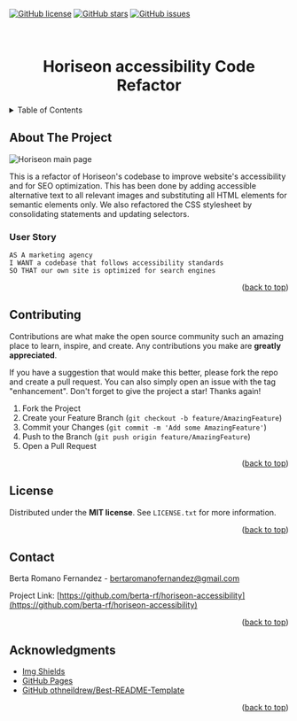 
<!-- Improved compatibility of back to top link: See: https://github.com/othneildrew/Best-README-Template/pull/73 -->
<a name="readme-top"></a>
<!--
*** Thanks for checking out the Best-README-Template. If you have a suggestion
*** that would make this better, please fork the repo and create a pull request
*** or simply open an issue with the tag "enhancement".
*** Don't forget to give the project a star!
*** Thanks again! Now go create something AMAZING! :D
-->



<!-- PROJECT SHIELDS -->
<!--
*** I'm using markdown "reference style" links for readability.
*** Reference links are enclosed in brackets [ ] instead of parentheses ( ).
*** See the bottom of this document for the declaration of the reference variables
*** for contributors-url, forks-url, etc. This is an optional, concise syntax you may use.
*** https://www.markdownguide.org/basic-syntax/#reference-style-links
-->
<a href="https://github.com/berta-rf/horiseon-accessibility/blob/main/LICENSE"><img alt="GitHub license" src="https://img.shields.io/github/license/berta-rf/horiseon-accessibility?style=for-the-badge"></a> <a href="https://github.com/berta-rf/horiseon-accessibility/stargazers"><img alt="GitHub stars" src="https://img.shields.io/github/stars/berta-rf/horiseon-accessibility?style=for-the-badge"></a> <a href="https://github.com/berta-rf/horiseon-accessibility/issues"><img alt="GitHub issues" src="https://img.shields.io/github/issues/berta-rf/horiseon-accessibility?style=for-the-badge"></a>



<!-- PROJECT LOGO -->
<br />
<div align="center">
  <a href="https://github.com/berta-rf/horiseon-accessibility"></a>

<h3 align="center"></h3>

# Horiseon accessibility Code Refactor

  <p align="center">
   
  </p>
</div>



<!-- TABLE OF CONTENTS -->
<details>
  <summary>Table of Contents</summary>
  <ol>
    <li><a href="#about-the-project">About The Project</a></li>
    <li><a href="#contributing">Contributing</a></li>
    <li><a href="#license">License</a></li>
    <li><a href="#contact">Contact</a></li>
    <li><a href="#acknowledgments">Acknowledgments</a></li>
  </ol>
</details>



<!-- ABOUT THE PROJECT -->
## About The Project

<img src="./assets/images/horiseon-page-screenshot.png" alt="Horiseon main page"/>

This is a refactor of Horiseon's codebase to improve website's accessibility and for SEO optimization. This has been done by adding accessible alternative text to all relevant images and substituting all HTML elements for semantic elements only. We also refactored the CSS stylesheet by consolidating statements and updating selectors.

### User Story

```
AS A marketing agency
I WANT a codebase that follows accessibility standards
SO THAT our own site is optimized for search engines
```

<p align="right">(<a href="#readme-top">back to top</a>)</p>


<!-- CONTRIBUTING -->
## Contributing

Contributions are what make the open source community such an amazing place to learn, inspire, and create. Any contributions you make are **greatly appreciated**.

If you have a suggestion that would make this better, please fork the repo and create a pull request. You can also simply open an issue with the tag "enhancement".
Don't forget to give the project a star! Thanks again!

1. Fork the Project
2. Create your Feature Branch (`git checkout -b feature/AmazingFeature`)
3. Commit your Changes (`git commit -m 'Add some AmazingFeature'`)
4. Push to the Branch (`git push origin feature/AmazingFeature`)
5. Open a Pull Request

<p align="right">(<a href="#readme-top">back to top</a>)</p>


<!-- LICENSE -->
## License

Distributed under the **MIT license**. See `LICENSE.txt` for more information.

<p align="right">(<a href="#readme-top">back to top</a>)</p>


<!-- CONTACT -->
## Contact

Berta Romano Fernandez - bertaromanofernandez@gmail.com

Project Link: [https://github.com/berta-rf/horiseon-accessibility](https://github.com/berta-rf/horiseon-accessibility)

<p align="right">(<a href="#readme-top">back to top</a>)</p>


<!-- ACKNOWLEDGMENTS -->
## Acknowledgments

* [Img Shields](https://shields.io)
* [GitHub Pages](https://pages.github.com)
* [GitHub othneildrew/Best-README-Template](https://github.com/othneildrew/Best-README-Template)


<p align="right">(<a href="#readme-top">back to top</a>)</p>

